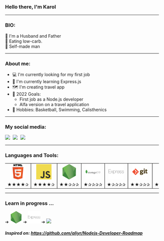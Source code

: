 ### Hello there, I'm Karol

<hr />

### BIO:

💪 I'm a Husband and Father<br>
🥑 Eating low-carb. <br>
🎩 Self-made man

<hr />

### About me:

- 💻 I'm currently looking for my first job 
- 📖 I'm currently learning Express.js
- 🗺 I'm creating travel app
- 🎯 2022 Goals: 
    - First job as a Node.js developer
    - Alfa version on a travel application
- 🏀 Hobbies: Basketball, Swimming, Calisthenics

<hr />

### My social media:

[<img width="30" style="margin-right: 5px" src="https://cdn.jsdelivr.net/npm/simple-icons@v7/icons/linkedin.svg" />][linkedin]
[<img width="30" style="margin-right: 5px" src="https://cdn.jsdelivr.net/npm/simple-icons@v7/icons/twitter.svg" />][twitter]
[<img width="30" style="margin-right: 5px" src="https://cdn.jsdelivr.net/npm/simple-icons@v7/icons/instagram.svg" />][instagram]

<hr />

### Languages and Tools:

<table>
  <tr>
      <td style="border-right: 1px solid black; width: 80px; text-align: center"><img width="50" src="https://raw.githubusercontent.com/github/explore/80688e429a7d4ef2fca1e82350fe8e3517d3494d/topics/html/html.png" /></td>
    <td style="border-right: 1px solid black; width: 80px; text-align: center"><img width="50" src="https://raw.githubusercontent.com/github/explore/80688e429a7d4ef2fca1e82350fe8e3517d3494d/topics/javascript/javascript.png" /></td>
    <td style="border-right: 1px solid black; width: 80px; text-align: center"><img width="50" src="https://raw.githubusercontent.com/github/explore/80688e429a7d4ef2fca1e82350fe8e3517d3494d/topics/nodejs/nodejs.png" /></td>
    <td style="border-right: 1px solid black; width: 80px; text-align: center"><img width="50" src="https://raw.githubusercontent.com/github/explore/80688e429a7d4ef2fca1e82350fe8e3517d3494d/topics/mongodb/mongodb.png" /></td>
    <td style="border-right: 1px solid black; width: 80px; text-align: center"><img width="50" src="https://raw.githubusercontent.com/github/explore/80688e429a7d4ef2fca1e82350fe8e3517d3494d/topics/express/express.png
" /></td>
    <td style="border-right: 1px solid black; width: 80px; text-align: center"><img width="50" src="https://raw.githubusercontent.com/github/explore/80688e429a7d4ef2fca1e82350fe8e3517d3494d/topics/git/git.png" /></td>
	<td style="width: 80px; text-align: center"><img width="30" style="margin-right: 5px" src="https://cdn.jsdelivr.net/npm/simple-icons@v7/icons/visualstudiocode.svg" /></td>
  </tr>
  <tr>
    <td style="border-right: 1px solid black; width: 80px; text-align: center">★★★★✰</td>
    <td style="border-right: 1px solid black; width: 80px; text-align: center">★★★★✰</td>
    <td style="border-right: 1px solid black; width: 80px; text-align: center">★★✰✰✰</td>
    <td style="border-right: 1px solid black; width: 80px; text-align: center">★✰✰✰✰</td>
    <td style="border-right: 1px solid black; width: 80px; text-align: center">★✰✰✰✰</td>
    <td style="border-right: 1px solid black; width: 80px; text-align: center">★★✰✰✰</td>
    <td style="width: 80px; text-align: center">★★✰✰✰</td>
  </tr>
</table>

<hr />

### Learn in progress ...

➔ <img width="40" src="https://raw.githubusercontent.com/github/explore/80688e429a7d4ef2fca1e82350fe8e3517d3494d/topics/nodejs/nodejs.png" />  ➔ <img width="40" src="https://raw.githubusercontent.com/github/explore/80688e429a7d4ef2fca1e82350fe8e3517d3494d/topics/express/express.png" /> ➔ <img width="40" src="https://images-na.ssl-images-amazon.com/images/I/414HXNGKVhL.png" />

##### Inspired on: https://github.com/aliyr/Nodejs-Developer-Roadmap

[linkedin]: https://linkedin.com/in/karol-chrobok-79539010a/
[twitter]: https://twitter.com/karol_chrobok
[instagram]: https://www.instagram.com/karol.chrobok/